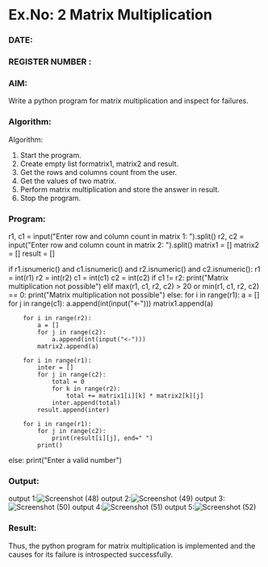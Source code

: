 # Ex.No: 2   Matrix Multiplication 

### DATE:                                                                            
### REGISTER NUMBER : 

### AIM: 
Write a python program for matrix multiplication and inspect for failures.
 
### Algorithm:

Algorithm:
1. Start the program.
2. Create empty list formatrix1, matrix2 and result.
3. Get the rows and columns count from the user.
4. Get the values of two matrix.
5. Perform matrix multiplication and store the answer in result.
6. Stop the program.
### Program:
r1, c1 = input("Enter row and column count in matrix 1: ").split()
r2, c2 = input("Enter row and column count in matrix 2: ").split()
matrix1 = []
matrix2 = []
result = []

if r1.isnumeric() and c1.isnumeric() and r2.isnumeric() and c2.isnumeric():
    r1 = int(r1)
    r2 = int(r2)
    c1 = int(c1)
    c2 = int(c2)
    if c1 != r2:
        print("Matrix multiplication not possible")
    elif max(r1, c1, r2, c2) > 20 or min(r1, c1, r2, c2) == 0:
        print("Matrix multiplication not possible")
    else:
        for i in range(r1):
            a = []
            for j in range(c1):
                a.append(int(input("<-")))
            matrix1.append(a)

        for i in range(r2):
            a = []
            for j in range(c2):
                a.append(int(input("<-")))
            matrix2.append(a)

        for i in range(r1):
            inter = []
            for j in range(c2):
                total = 0
                for k in range(r2):
                    total += matrix1[i][k] * matrix2[k][j]
                inter.append(total)
            result.append(inter)

        for i in range(r1):
            for j in range(c2):
                print(result[i][j], end=" ")
            print()
else:
    print("Enter a valid number")

### Output:
output 1:![Screenshot (48)](https://github.com/user-attachments/assets/b5ef410c-f25f-4574-ac0f-b8a6c04c8a37)
output 2:![Screenshot (49)](https://github.com/user-attachments/assets/6d64c9fd-15ce-4b65-89df-2c723ecff1f2)
output 3:![Screenshot (50)](https://github.com/user-attachments/assets/e116f5cf-ff16-465c-8c35-7f8dda2dcc6f)
output 4:![Screenshot (51)](https://github.com/user-attachments/assets/1569554a-6bbc-44b2-b055-cc454f1301ae)
output 5:![Screenshot (52)](https://github.com/user-attachments/assets/89153da8-ac1f-4986-b848-88c0b7e41109)
### Result:
Thus, the python program for matrix multiplication is implemented and the causes for its failure is introspected successfully.

